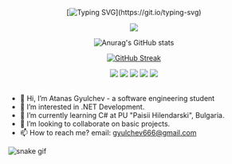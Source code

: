 <div align="center">
  
[![Typing SVG](https://readme-typing-svg.demolab.com?font=Sedan&size=26&pause=1000&color=F76273&center=true&vCenter=true&random=false&width=435&lines=Hi%2C+I%E2%80%99m+Atanas+Gyulchev!;I%E2%80%99m+a+software+engineering+student.)](https://git.io/typing-svg)


</div>

<p align="center">
  <a href="https://skillicons.dev">
    <img src="https://skillicons.dev/icons?i=dotnet,cs,html,css,git,github,mysql" />
  </a>
</p>


<div align="center">
  
![Anurag's GitHub stats](https://github-readme-stats.vercel.app/api?username=atanasg6&show_icons=true&theme=radical)

</div>

<div align="center">

[![GitHub Streak](https://streak-stats.demolab.com?user=atanasg6&theme=highcontrast&date_format=j%20M%5B%20Y%5D)](https://git.io/streak-stats)
  
</div>



<div align="center">
  
<img src="https://img.shields.io/badge/Gmail-D14836?style=for-the-badge&logo=gmail&logoColor=white" />
<img src="https://img.shields.io/badge/Visual_Studio-5C2D91?style=for-the-badge&logo=visual%20studio&logoColor=white" />
<img src="https://img.shields.io/badge/Visual_Studio_Code-0078D4?style=for-the-badge&logo=visual%20studio%20code&logoColor=white" />
<img src="https://img.shields.io/badge/C%23-239120?style=for-the-badge&logo=csharp&logoColor=white" />
<img src="https://img.shields.io/badge/json-5E5C5C?style=for-the-badge&logo=json&logoColor=white" />


</div>
<br/>

- 👋 Hi, I’m Atanas Gyulchev - a software engineering student
- 👀 I’m interested in .NET Development.
- 🌱 I’m currently learning C# at PU "Paisii Hilendarski", Bulgaria.
- 💞️ I’m looking to collaborate on basic projects.
- 📫 How to reach me?
      email: gyulchev666@gmail.com

![snake gif](https://github.com/atanasg6/atanasg6/blob/output/github-contribution-grid-snake.svg)

<!---
AtanasG6/AtanasG6 is a ✨ special ✨ repository because its `README.md` (this file) appears on your GitHub profile.
You can click the Preview link to take a look at your changes.
--->
